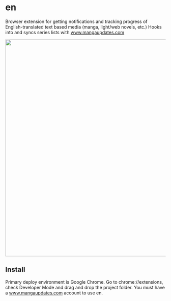# en

Browser extension for getting notifications and tracking progress of English-translated text based media (manga, light/web novels, etc.) Hooks into and syncs series lists with www.mangaupdates.com

<p align="center">
  <img width="530" height="680" src="https://github.com/dustysys/en/blob/dev/img/sample_list.PNG?raw=true">
</p>

## Install

Primary deploy environment is Google Chrome. Go to chrome://extensions, check Developer Mode and drag and drop the project folder. You must have a www.mangaupdates.com account to use en.